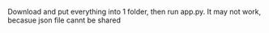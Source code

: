 Download and put everything into 1 folder, then run app.py. It may not work, becasue json file cannt be shared
